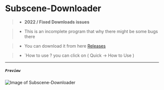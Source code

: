# Subscene-Downloader

>- __2022 / Fixed Downloads issues__

>- This is an incomplete program that why there might be some bugs there

>- You can download it from here [Releases](https://github.com/xZetsubou/Subscene-Downloader/releases)

> - `How to use ? you can click on ( Quick -> How to Use  )

---
##### `Preview` 

![Image of Subscene-Downloader](https://i.imgur.com/Q6mQpoz.png)
